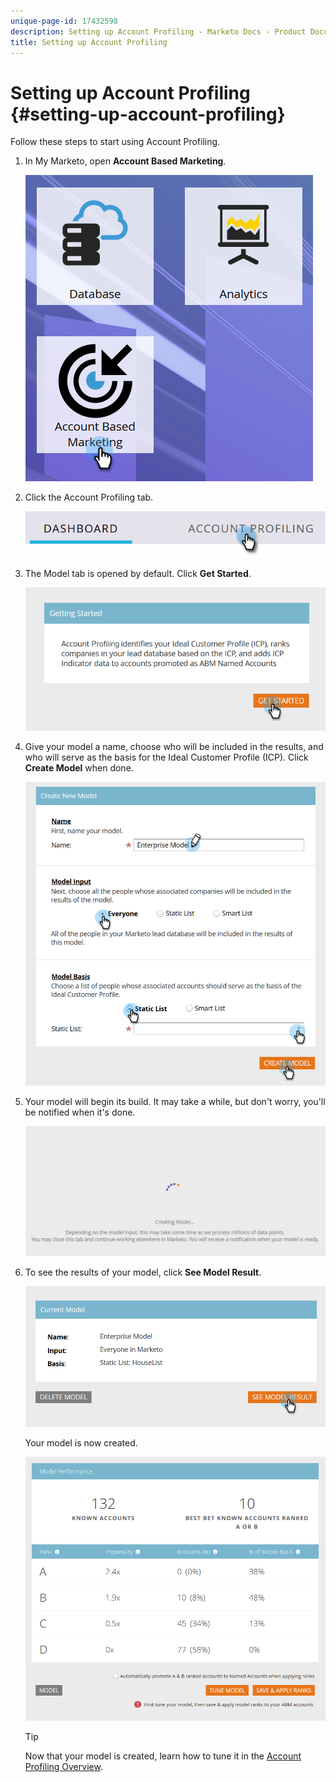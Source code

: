 ```yaml
---
unique-page-id: 17432598
description: Setting up Account Profiling - Marketo Docs - Product Documentation
title: Setting up Account Profiling
---
```


# Setting up Account Profiling {#setting-up-account-profiling}

Follow these steps to start using Account Profiling.

1. In My Marketo, open **Account Based Marketing**.

   ![](assets/one.png)

1. Click the Account Profiling tab.

   ![](assets/two-1.png)

1. The Model tab is opened by default. Click **Get Started**.

   ![](assets/three.png)

1. Give your model a name, choose who will be included in the results, and who will serve as the basis for the Ideal Customer Profile (ICP). Click **Create Model** when done.

   ![](assets/four.png)

1. Your model will begin its build. It may take a while, but don't worry, you'll be notified when it's done.

   ![](assets/five.png)

1. To see the results of your model, click **See Model Result**.

   ![](assets/six.png)

   Your model is now created.

   ![](assets/seven.png)

   >[!TIP]
   >
   >Now that your model is created, learn how to tune it in the [Account Profiling Overview](http://docs.marketo.com/x/NIDv).

